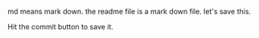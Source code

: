 md means mark down. the readme file is a mark down file. let's save this.

Hit the commit button to save it.
